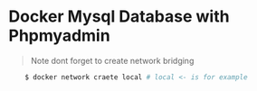 # Docker Mysql Database with Phpmyadmin
> Note
dont forget to create network bridging

```bash
    $ docker network craete local # local <- is for example
```